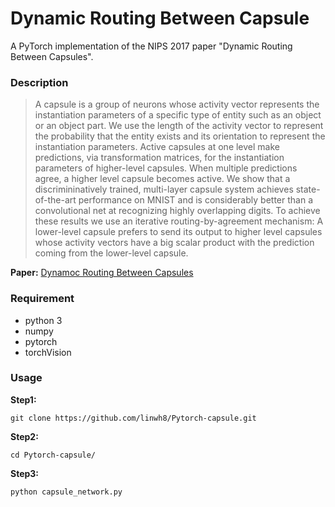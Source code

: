 # Dynamic Routing Between Capsule
A PyTorch implementation of the NIPS 2017 paper "Dynamic Routing Between Capsules".

### Description

> A capsule is a group of neurons whose activity vector represents the instantiation
> parameters of a specific type of entity such as an object or an object part. We use
> the length of the activity vector to represent the probability that the entity exists and
> its orientation to represent the instantiation parameters. Active capsules at one level
> make predictions, via transformation matrices, for the instantiation parameters of
> higher-level capsules. When multiple predictions agree, a higher level capsule
> becomes active. We show that a discrimininatively trained, multi-layer capsule
> system achieves state-of-the-art performance on MNIST and is considerably better
> than a convolutional net at recognizing highly overlapping digits. To achieve these
> results we use an iterative routing-by-agreement mechanism: A lower-level capsule
> prefers to send its output to higher level capsules whose activity vectors have a big
> scalar product with the prediction coming from the lower-level capsule.

**Paper:**  [Dynamoc Routing Between Capsules](https://arxiv.org/abs/1710.09829)



### Requirement

- python 3
- numpy
- pytorch
- torchVision



### Usage

**Step1:** 

```
git clone https://github.com/linwh8/Pytorch-capsule.git
```

**Step2:**

```
cd Pytorch-capsule/
```

**Step3:**

```
python capsule_network.py
```



